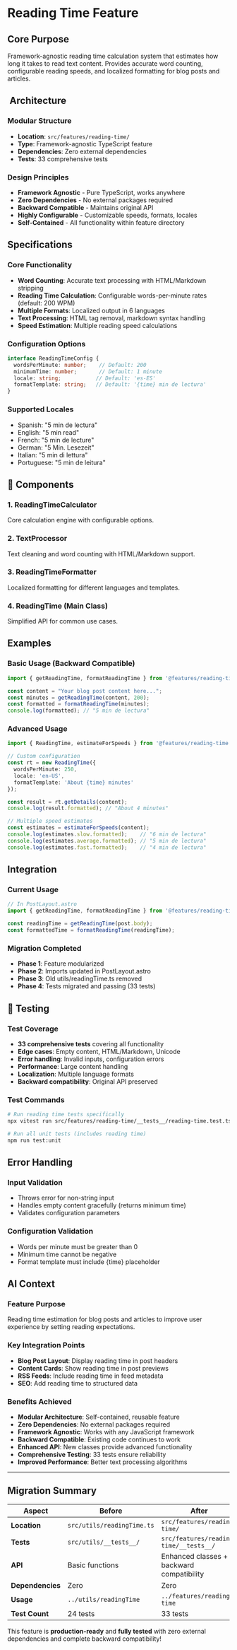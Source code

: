# Reading Time Feature

##  Core Purpose

Framework-agnostic reading time calculation system that estimates how long it takes to read text content. Provides accurate word counting, configurable reading speeds, and localized formatting for blog posts and articles.

## ️ Architecture

### Modular Structure
- **Location**: `src/features/reading-time/`
- **Type**: Framework-agnostic TypeScript feature
- **Dependencies**: Zero external dependencies
- **Tests**: 33 comprehensive tests

### Design Principles
-  **Framework Agnostic** - Pure TypeScript, works anywhere
-  **Zero Dependencies** - No external packages required
-  **Backward Compatible** - Maintains original API
-  **Highly Configurable** - Customizable speeds, formats, locales
-  **Self-Contained** - All functionality within feature directory

##  Specifications

### Core Functionality
- **Word Counting**: Accurate text processing with HTML/Markdown stripping
- **Reading Time Calculation**: Configurable words-per-minute rates (default: 200 WPM)
- **Multiple Formats**: Localized output in 6 languages
- **Text Processing**: HTML tag removal, markdown syntax handling
- **Speed Estimation**: Multiple reading speed calculations

### Configuration Options
```typescript
interface ReadingTimeConfig {
  wordsPerMinute: number;    // Default: 200
  minimumTime: number;       // Default: 1 minute
  locale: string;           // Default: 'es-ES'
  formatTemplate: string;   // Default: '{time} min de lectura'
}
```

### Supported Locales
-  Spanish: "5 min de lectura"
-  English: "5 min read"
-  French: "5 min de lecture"
-  German: "5 Min. Lesezeit"
-  Italian: "5 min di lettura"
-  Portuguese: "5 min de leitura"

## 🧩 Components

### 1. ReadingTimeCalculator
Core calculation engine with configurable options.

### 2. TextProcessor
Text cleaning and word counting with HTML/Markdown support.

### 3. ReadingTimeFormatter
Localized formatting for different languages and templates.

### 4. ReadingTime (Main Class)
Simplified API for common use cases.

##  Examples

### Basic Usage (Backward Compatible)
```typescript
import { getReadingTime, formatReadingTime } from '@features/reading-time';

const content = "Your blog post content here...";
const minutes = getReadingTime(content, 200);
const formatted = formatReadingTime(minutes);
console.log(formatted); // "5 min de lectura"
```

### Advanced Usage
```typescript
import { ReadingTime, estimateForSpeeds } from '@features/reading-time';

// Custom configuration
const rt = new ReadingTime({
  wordsPerMinute: 250,
  locale: 'en-US',
  formatTemplate: 'About {time} minutes'
});

const result = rt.getDetails(content);
console.log(result.formatted); // "About 4 minutes"

// Multiple speed estimates
const estimates = estimateForSpeeds(content);
console.log(estimates.slow.formatted);    // "6 min de lectura"
console.log(estimates.average.formatted); // "5 min de lectura"
console.log(estimates.fast.formatted);    // "4 min de lectura"
```

##  Integration

### Current Usage
```typescript
// In PostLayout.astro
import { getReadingTime, formatReadingTime } from '@features/reading-time';

const readingTime = getReadingTime(post.body);
const formattedTime = formatReadingTime(readingTime);
```

### Migration Completed
-  **Phase 1**: Feature modularized
-  **Phase 2**: Imports updated in PostLayout.astro
-  **Phase 3**: Old utils/readingTime.ts removed
-  **Phase 4**: Tests migrated and passing (33 tests)

## 🧪 Testing

### Test Coverage
-  **33 comprehensive tests** covering all functionality
-  **Edge cases**: Empty content, HTML/Markdown, Unicode
-  **Error handling**: Invalid inputs, configuration errors
-  **Performance**: Large content handling
-  **Localization**: Multiple language formats
-  **Backward compatibility**: Original API preserved

### Test Commands
```bash
# Run reading time tests specifically
npx vitest run src/features/reading-time/__tests__/reading-time.test.ts

# Run all unit tests (includes reading time)
npm run test:unit
```

##  Error Handling

### Input Validation
- Throws error for non-string input
- Handles empty content gracefully (returns minimum time)
- Validates configuration parameters

### Configuration Validation
- Words per minute must be greater than 0
- Minimum time cannot be negative
- Format template must include {time} placeholder

##  AI Context

### Feature Purpose
Reading time estimation for blog posts and articles to improve user experience by setting reading expectations.

### Key Integration Points
- **Blog Post Layout**: Display reading time in post headers
- **Content Cards**: Show reading time in post previews
- **RSS Feeds**: Include reading time in feed metadata
- **SEO**: Add reading time to structured data

### Benefits Achieved
-  **Modular Architecture**: Self-contained, reusable feature
-  **Zero Dependencies**: No external packages required
-  **Framework Agnostic**: Works with any JavaScript framework
-  **Backward Compatible**: Existing code continues to work
-  **Enhanced API**: New classes provide advanced functionality
-  **Comprehensive Testing**: 33 tests ensure reliability
-  **Improved Performance**: Better text processing algorithms

---

##  Migration Summary

| Aspect | Before | After | Status |
|--------|--------|-------|--------|
| **Location** | `src/utils/readingTime.ts` | `src/features/reading-time/` |  Migrated |
| **Tests** | `src/utils/__tests__/` | `src/features/reading-time/__tests__/` |  Migrated |
| **API** | Basic functions | Enhanced classes + backward compatibility |  Enhanced |
| **Dependencies** | Zero | Zero |  Maintained |
| **Usage** | `../utils/readingTime` | `../features/reading-time` |  Updated |
| **Test Count** | 24 tests | 33 tests |  Expanded |

This feature is **production-ready** and **fully tested** with zero external dependencies and complete backward compatibility!
